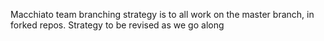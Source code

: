 Macchiato team branching strategy is to all work on the master branch, in forked repos.  Strategy to be revised as we go along
